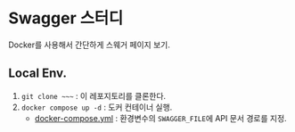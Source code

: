 # Swagger 스터디

Docker를 사용해서 간단하게 스웨거 페이지 보기.

## Local Env.

1. `git clone ~~~` : 이 레포지토리를 클론한다.
2. `docker compose up -d` : 도커 컨테이너 실행.
   - [docker-compose.yml](docker-compose.yml) : 환경변수의 `SWAGGER_FILE`에 API 문서 경로를 지정.